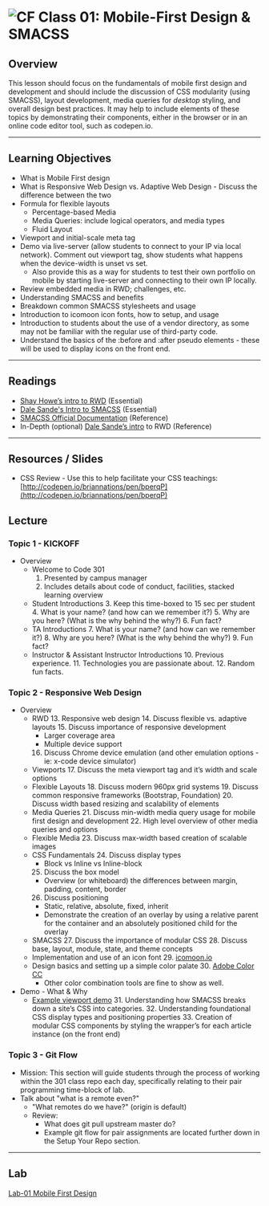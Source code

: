 ![CF](https://i.imgur.com/7v5ASc8.png)  Class 01: Mobile-First Design & SMACSS
=======
## Overview
<!-- Provide a general overview of the daily concepts and processes that will be covered in lectures and labs -->
This lesson should focus on the fundamentals of mobile first design and development and should include the discussion of CSS modularity (using SMACSS), layout development, media queries for *desktop* styling, and overall design best practices.  It may help to include elements of these topics by demonstrating their components, either in the browser or in an online code editor tool, such as codepen.io.

---

## Learning Objectives
<!--
ABCD:
  Audience: Program participants
  Behavior: Expected learning/behavior changes/results
  Condition:
    Circumstances that lead to change/result
    When change/result are expected to occur
  Degree: How much change occurs (%) for how many participants (#)
-->
* What is Mobile First design
* What is Responsive Web Design vs. Adaptive Web Design - Discuss the difference between the two
* Formula for flexible layouts
  * Percentage-based Media
  * Media Queries: include logical operators, and media types
  * Fluid Layout
* Viewport and initial-scale meta tag
* Demo via live-server (allow students to connect to your IP via local network). Comment out viewport tag, show students what happens when the device-width is unset vs set.
  * Also provide this as a way for students to test their own portfolio on mobile by starting live-server and connecting to their own IP locally.
* Review embedded media in RWD; challenges, etc.
* Understanding SMACSS and benefits
* Breakdown common SMACSS stylesheets and usage
* Introduction to icomoon icon fonts, how to setup, and usage
* Introduction to students about the use of a vendor directory, as some may not be familiar with the  regular use of third-party code.
* Understand the basics of the :before and :after pseudo elements - these will be used to display icons on the front end.

---

## Readings
<!-- List of readings required for this content; readings being completed by the start of this lecture -->
* [Shay Howe’s intro to RWD](http://learn.shayhowe.com/advanced-html-css/responsive-web-design/) (Essential)
* [Dale Sande's Intro to SMACSS](http://www.anotheruiguy.com/ux-design-dev/_book/smacss/README.html) (Essential)
* [SMACSS Official Documentation](https://smacss.com/) (Reference)
* In-Depth (optional) [Dale Sande’s intro](http://www.anotheruiguy.com/ux-design-dev/_book/rwd/README.html) to RWD (Reference)

---

## Resources / Slides
<!-- Provide any links to external slides or other resources that will support the delivery of content. These can also be student-facing docs! -->
* CSS Review - Use this to help facilitate your CSS teachings: [http://codepen.io/briannations/pen/bperqP](http://codepen.io/briannations/pen/bperqP)

## Lecture
<!-- List any high level topics, as well as any sub-topic, and associated details or notes that instructors may require to deliver this content -->
### Topic 1 - KICKOFF
* Overview
  * Welcome to Code 301
    1. Presented by campus manager
    2. Includes details about code of conduct, facilities, stacked learning overview
  * Student Introductions
    3. Keep this time-boxed to 15 sec per student
    4. What is your name? (and how can we remember it?)
    5. Why are you here? (What is the why behind the why?)
    6. Fun fact?
  * TA Introductions
    7. What is your name? (and how can we remember it?)
    8. Why are you here? (What is the why behind the why?)
    9. Fun fact?
  * Instructor & Assistant Instructor Introductions
    10. Previous experience.
    11. Technologies you are passionate about.
    12. Random fun facts.

### Topic 2 - Responsive Web Design
* Overview
  * RWD
    13. Responsive web design
    14. Discuss flexible vs. adaptive layouts
    15. Discuss importance of responsive development
      * Larger coverage area
      * Multiple device support
    16. Discuss Chrome device emulation (and other emulation options - ie: x-code device simulator)
  * Viewports
    17. Discuss the meta viewport tag and it’s width and scale options
  * Flexible Layouts
    18. Discuss modern 960px grid systems
    19. Discuss common responsive frameworks (Bootstrap, Foundation)
    20. Discuss width based resizing and scalability of elements
  * Media Queries
    21. Discuss min-width media query usage for mobile first design and development
    22. High level overview of other media queries and options
  * Flexible Media
    23. Discuss max-width based creation of scalable images
  * CSS Fundamentals
    24. Discuss display types
      * Block vs Inline vs Inline-block
    25. Discuss the box model
      * Overview (or whiteboard) the differences between margin, padding, content, border
    26. Discuss positioning
      * Static, relative, absolute, fixed, inherit
      * Demonstrate the creation of an overlay by using a relative parent for the container and an absolutely positioned child for the overlay
  * SMACSS
    27. Discuss the importance of modular CSS
    28. Discuss base, layout, module, state, and theme concepts
  * Implementation and use of an icon font
    29. [icomoon.io](https://icomoon.io/)
  * Design basics and setting up a simple color palate
    30. [Adobe Color CC](https://color.adobe.com/)
      * Other color combination tools are fine to show as well.
* Demo - What & Why
  * [Example viewport demo](https://docs.google.com/a/codefellows.com/document/d/10w3DQNrwfi-JbQoiI8FaOs8Qb-BN4-hvUgiznbIpQkQ/edit?usp=sharing)
    31. Understanding how SMACSS breaks down a site’s CSS into categories.
    32. Understanding foundational CSS display types and positioning properties
    33. Creation of modular CSS components by styling the wrapper’s for each article instance (on the front end)

### Topic 3 - Git Flow
* Mission: This section will guide students through the process of working within the 301 class repo each day, specifically relating to their pair programming time-block of lab.
* Talk about "what is a remote even?"
  * "What remotes do we have?" (origin is default)
  * Review:
    * What does git pull upstream master do?
    * Example git flow for pair assignments are located further down in the Setup Your Repo section.

---

## Lab
<!-- Provide a link to the daily lab README in the Labs directory, and review this document as part of the lecture -->
[Lab-01 Mobile First Design](../../labs/01-mobile/README.md)
